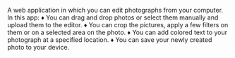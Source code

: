 A web application in which you can edit photographs from your computer.
In this app:
♦ You can drag and drop photos or select them manually and upload them to the editor.
♦ You can crop the pictures, apply a few filters on them or on a selected area on the photo. 
♦ You can add colored text to your photograph at a specified location.
♦ You can save your newly created photo to your device.

